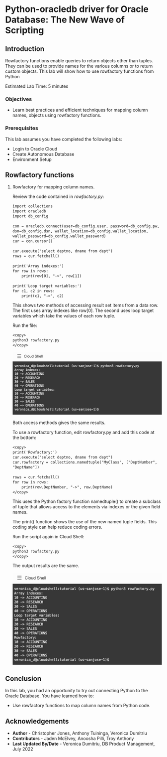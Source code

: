 # Python-oracledb driver for Oracle Database: The New Wave of Scripting

## Introduction

Rowfactory functions enable queries to return objects other than tuples. They can be used to provide names for the various columns or to return custom objects. This lab will show how to use rowfactory functions from Python

Estimated Lab Time: 5 minutes

### Objectives

*  Learn best practices and efficient techniques for mapping column names,  objects using rowfactory functions.

### Prerequisites

This lab assumes you have completed the following labs:
* Login to Oracle Cloud
* Create Autonomous Database
* Environment Setup

## Rowfactory functions

1.  Rowfactory for mapping column names.

    Review the code contained in *rowfactory.py*:

    ````
    import collections
    import oracledb
    import db_config

    con = oracledb.connect(user=db_config.user, password=db_config.pw, dsn=db_config.dsn, wallet_location=db_config.wallet_location, wallet_password=db_config.wallet_password)
    cur = con.cursor()

    cur.execute("select deptno, dname from dept")
    rows = cur.fetchall()

    print('Array indexes:')
    for row in rows:
        print(row[0], "->", row[1])

    print('Loop target variables:')
    for c1, c2 in rows:
        print(c1, "->", c2)
    ````

    This shows two methods of accessing result set items from a data row. The first uses array indexes like row[0]. The second uses loop target variables which take the values of each row tuple.

    Run the file:

    ````
    <copy>
    python3 rowfactory.py
    </copy>
    ````

    ![](./images/rowfactory1.png " " )

    Both access methods gives the same results.

    To use a rowfactory function, edit rowfactory.py and add this code at the bottom:

    ````
    <copy>
    print('Rowfactory:')
    cur.execute("select deptno, dname from dept")
    cur.rowfactory = collections.namedtuple("MyClass", ["DeptNumber", "DeptName"])

    rows = cur.fetchall()
    for row in rows:
        print(row.DeptNumber, "->", row.DeptName)
    </copy>
    ````

    This uses the Python factory function namedtuple() to create a subclass of tuple that allows access to the elements via indexes or the given field names.

    The print() function shows the use of the new named tuple fields. This coding style can help reduce coding errors.

    Run the script again in Cloud Shell:

    ````
    <copy>
    python3 rowfactory.py
    </copy>
    ````

    The output results are the same.

    ![](./images/rowfactory2.png " ")


## Conclusion

In this lab, you had an opportunity to try out connecting Python to the Oracle Database.
You have learned how to:
* Use rowfactory functions to map column names from Python code.

## Acknowledgements

* **Author** - Christopher Jones, Anthony Tuininga, Veronica Dumitriu
* **Contributors** - Jaden McElvey, Anoosha Pilli, Troy Anthony
* **Last Updated By/Date** - Veronica Dumitriu, DB Product Management, July 2022
